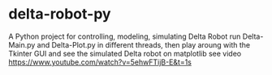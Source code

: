 # delta-robot-py
A Python project for controlling, modeling, simulating Delta Robot 
run Delta-Main.py and Delta-Plot.py in different threads, then play aroung with the Tkinter GUI and see the simulated Delta robot on matplotlib 
see video https://www.youtube.com/watch?v=5ehwFTijB-E&t=1s
